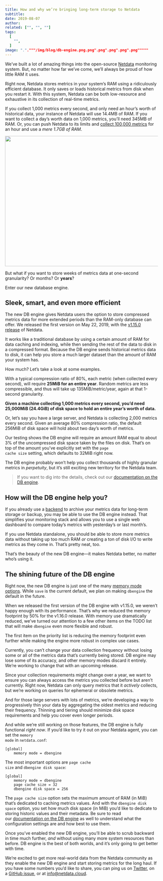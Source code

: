 ```yaml
---
title: How and why we’re bringing long-term storage to Netdata
subtitle: 
date: 2019-08-07
author: 
related: ["", "", ""]
tags: 
  [
    "",
  ]
image: "."."""/img/blog/db-engine.png.png".png".png".png".png"""""
---
```

We’ve built a lot of amazing things into the open-source <a href="https://github.com/netdata/netdata">Netdata</a> monitoring system. But, no matter how far we’ve come, we’ll always be proud of how little RAM it uses.

Right now, Netdata stores metrics in your system’s RAM using a ridiculously efficient database. It only saves or loads historical metrics from disk when you restart it. With this system, Netdata can be both low-resource and exhaustive in its collection of real-time metrics.

If you collect 1,000 metrics every second, and only need an hour’s worth of historical data, your instance of Netdata will use 14.4MB of RAM. If you want to collect a day’s worth data on 1,000 metrics, you’ll need 345MB of RAM. Or, you can push Netdata to its limits and <a href="https://github.com/netdata/netdata/issues/1323">collect 100,000 metrics</a> for an hour and use a <em>mere 1.7GB of RAM</em>.

<img class="alignnone size-full wp-image-16871" src="/img/wp-archive/uploads/2022/03/db-engine_server-980x430-1.png" alt="" width="980" height="430" />

But what if you want to store weeks of metrics data at one-second granularity? Or months? Or <strong>years</strong>?

Enter our new database engine.
<h2>Sleek, smart, and even more efficient</h2>
The new DB engine gives Netdata users the option to store compressed metrics data for more extended periods than the RAM-only database can offer. We released the first version on May 22, 2019, with the <a href="https://github.com/netdata/netdata/releases/tag/v1.15.0">v1.15.0 release</a> of Netdata.

It works like a traditional database by using a certain amount of RAM for data caching and indexing, while then sending the rest of the data to disk in a compressed format. Because the DB engine sends historical metrics data to disk, it can help you store a much larger dataset than the amount of RAM your system has.

How much? Let’s take a look at some examples.

With a typical compression ratio of 80%, each metric (when collected every second), will require <strong>25MiB for an entire year</strong>. Random metrics are less compressible, and thus will take up 135MiB/metric/year, again at that 1-second granularity.

<strong>Given a machine collecting 1,000 metrics every second, you’d need 25,000MiB (24.4GiB) of disk space to hold an entire year’s worth of data.</strong>

Or, let’s say you have a large server, and Netdata is collecting 2,000 metrics every second. Given an average 80% compression ratio, the default 256MiB of disk space will hold about two day’s worth of metrics.

Our testing shows the DB engine will require an amount RAM equal to about 3% of the uncompressed disk space taken by the files on disk. That’s on top of the amount you’ve explicitly set with the <code>page cache size</code> setting, which defaults to 32MiB right now.

The DB engine probably won’t help you collect thousands of highly granular metrics in <em>perpetuity</em>, but it’s still exciting new territory for the Netdata team.
<blockquote>If you want to dig into the details, check out our <a href="https://docs.netdata.cloud/database/engine/">documentation on the DB engine</a>.</blockquote>
<h2>How will the DB engine help you?</h2>
If you already use a <a href="https://learn.netdata.cloud/docs/agent/backends/">backend</a> to archive your metrics data for long-term storage or backup, you may be able to use the DB engine instead. That simplifies your monitoring stack and allows you to use a single web dashboard to compare today’s metrics with yesterday’s or last month’s.

If you use Netdata standalone, you should be able to store more metrics data without taking up too much RAM <em>or</em> creating a ton of disk I/O to write metrics as they come in. That’s pretty neat, too.

That’s the beauty of the new DB engine—it makes Netdata better, no matter who’s using it.
<h2>The shining future of the DB engine</h2>
Right now, the new DB engine is just one of the many <a href="https://docs.netdata.cloud/database/#memory-modes">memory mode options</a>. While <code>save</code> is the current default, we plan on making <code>dbengine</code> the default in the future.

When we released the first version of the DB engine with v1.15.0, we weren’t happy enough with its performance. That’s why we reduced the memory footprint by 50% for the v1.16.0 release. With memory use dramatically reduced, we’ve turned our attention to a few other items on the TODO list that will make <code>dbengine</code> even more flexible and robust.

The first item on the priority list is reducing the memory footprint even further while making the engine more robust in complex use cases.

Currently, you can’t change your data collection frequency without losing some or all of the metrics data that’s currently being stored. DB engine may lose some of its accuracy, and other memory modes discard it entirely. We’re working to change that with an upcoming release.

Since your collection requirements might change over a year, we want to ensure you can always access the metrics you collected before but aren’t currently. Right now, Netdata can only query metrics that it <em>actively</em> collects, but we’re working on queries for ephemeral or obsolete metrics.

And for those large servers with lots of metrics, we’re developing a way to progressively thin your data by aggregating the oldest metrics and reducing their frequency. Thinning and tiering should minimize disk space requirements and help you cover even longer periods.

And while we’re still working on those features, the DB engine is fully functional <em>right now</em>. If you’d like to try it out on your Netdata agent, you can set the <code>memory mode</code> in <code>netdata.conf</code>:
<pre class=" language-conf"><code class=" language-conf">[global]
    memory mode = dbengine
</code></pre>
The most important options are <code>page cache size</code> and <code>dbengine disk space</code>:
<pre class=" language-conf"><code class=" language-conf">[global]
    memory mode = dbengine
    page cache size = 32
    dbengine disk space = 256
</code></pre>
The <code>page cache size</code> option sets the maximum amount of RAM (in MiB) that’s dedicated to caching metrics values. And with the <code>dbengine disk space</code> option, you set how much disk space (in MiB) you’d like to dedicate to storing historic values and their metadata. Be sure to read our <a href="https://learn.netdata.cloud/docs/agent/database/engine/">documentation on the DB engine</a> as well to understand what the configuration settings are and how best to use them.

Once you’ve enabled the new DB engine, you’ll be able to scrub backward in time much further, <em>and</em> without using many more system resources than before. DB engine is the best of both worlds, and it’s only going to get better with time.

We’re excited to get more real-world data from the Netdata community as they enable the new DB engine and start storing metrics for the long haul. If you have some numbers you’d like to share, you can ping us on <a href="https://twitter.com/linuxnetdata">Twitter</a>, on a <a href="https://github.com/netdata/netdata/issues">GitHub issue</a>, or at <a href="mailto:info@netdata.cloud">info@netdata.cloud</a>.
